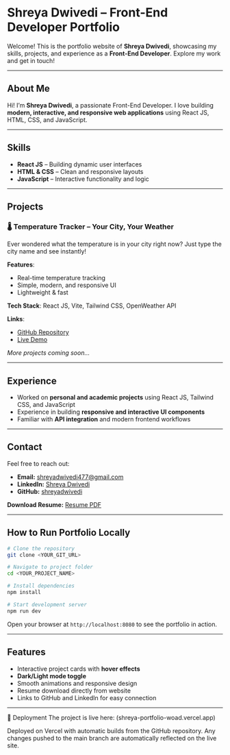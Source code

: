 

# Shreya Dwivedi – Front-End Developer Portfolio

Welcome! This is the portfolio website of **Shreya Dwivedi**, showcasing my skills, projects, and experience as a **Front-End Developer**. Explore my work and get in touch!

---

## About Me

Hi! I’m **Shreya Dwivedi**, a passionate Front-End Developer. I love building **modern, interactive, and responsive web applications** using React JS, HTML, CSS, and JavaScript.

---

## Skills

* **React JS** – Building dynamic user interfaces
* **HTML & CSS** – Clean and responsive layouts
* **JavaScript** – Interactive functionality and logic

---

## Projects

### 🌡️ Temperature Tracker – Your City, Your Weather

Ever wondered what the temperature is in your city right now? Just type the city name and see instantly!

**Features**:

* Real-time temperature tracking
* Simple, modern, and responsive UI
* Lightweight & fast

**Tech Stack**: React JS, Vite, Tailwind CSS, OpenWeather API

**Links**:

* [GitHub Repository](GITHUB_LINK)
* [Live Demo](LIVE_LINK)

*More projects coming soon…*

---

## Experience

* Worked on **personal and academic projects** using React JS, Tailwind CSS, and JavaScript
* Experience in building **responsive and interactive UI components**
* Familiar with **API integration** and modern frontend workflows

---

## Contact

Feel free to reach out:

* **Email:** [shreyadwivedi477@gmail.com](mailto:shreyadwivedi477@gmail.com)
* **LinkedIn:** [Shreya Dwivedi](LINKEDIN_LINK)
* **GitHub:** [shreyadwivedi](GITHUB_LINK)

**Download Resume:** [Resume PDF](./resume.pdf)

---

## How to Run Portfolio Locally

```bash
# Clone the repository
git clone <YOUR_GIT_URL>

# Navigate to project folder
cd <YOUR_PROJECT_NAME>

# Install dependencies
npm install

# Start development server
npm run dev
```

Open your browser at `http://localhost:8080` to see the portfolio in action.

---

## Features

* Interactive project cards with **hover effects**
* **Dark/Light mode toggle**
* Smooth animations and responsive design
* Resume download directly from website
* Links to GitHub and LinkedIn for easy connection

---
🚀 Deployment
The project is live here: (shreya-portfolio-woad.vercel.app)

Deployed on Vercel with automatic builds from the GitHub repository.
Any changes pushed to the main branch are automatically reflected on the live site.
